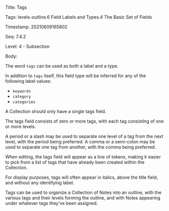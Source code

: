 Title:  Tags

Tags:   levels-outline.6 Field Labels and Types.4 The Basic Set of Fields

Timestamp: 20210609165802

Seq:    7.4.2

Level:  4 - Subsection

Body: 

The word `tags` can be used as both a label and a type. 

In addition to `tags` itself, this field type will be inferred for any of the following label values:

+ `keywords`
+ `category`
+ `categories`

A Collection should only have a single tags field. 

The tags field consists of zero or more tags, with each tag consisting of one or more levels. 

A period or a slash may be used to separate one level of a tag from the next level, with the period being preferred. A comma or a semi-colon may be used to separate one tag from another, with the comma being preferred.

When editing, the tags field will appear as a line of tokens, making it easier to pick from a list of tags that have already been created within the Collection. 

For display purposes, tags will often appear in italics, above the title field, and without any identifying label. 

Tags can be used to organize a Collection of Notes into an outline, with the various tags and their levels forming the outline, and with Notes appearing under whatever tags they've been assigned.
